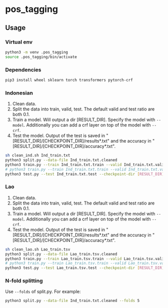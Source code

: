 # pos_tagging

## Usage
### Virtual env
```bash
python3 -m venv .pos_tagging
source .pos_tagging/bin/activate
```

### Dependencies
```bash
pip3 install wheel sklearn torch transformers pytorch-crf
```

### Indonesian
1. Clean data.
2. Split the data into train, valid, test. The default valid and test ratio are both 0.1.
3. Train a model. Will output a dir [RESULT_DIR]. Specify the model with `--model`. Additionally you can add a crf layer on top of the model with `--crf`.
4. Test the model. Output of the test is saved in "[RESULT_DIR]/[CHECKPOINT_DIR]/results*.txt" and the accuracy in "[RESULT_DIR]/[CHECKPOINT_DIR]/accuracy\*.txt".

```bash
sh clean_ind.sh Ind_train.txt
python3 split.py --data-file Ind_train.txt.cleaned
python3 train.py --train Ind_train.txt.train --valid Ind_train.txt.valid --model cahya/bert-base-indonesian-1.5G
# python3 train.py --train Ind_train.txt.train --valid Ind_train.txt.valid --model cahya/bert-base-indonesian-1.5G --crf
python3 test.py --test Ind_train.txt.test --checkpoint-dir [RESULT_DIR]/[CHECKPOINT_DIR]
```

### Lao
1. Clean data.
2. Split the data into train, valid, test. The default valid and test ratio are both 0.1.
3. Train a model. Will output a dir [RESULT_DIR]. Specify the model with `--model`. Additionally you can add a crf layer on top of the model with `--crf`.
4. Test the model. Output of the test is saved in "[RESULT_DIR]/[CHECKPOINT_DIR]/results*.txt" and the accuracy in "[RESULT_DIR]/[CHECKPOINT_DIR]/accuracy\*.txt".

```bash
sh clean_lao.sh Lao_train.tsv
python3 split.py --data-file Lao_train.tsv.cleaned
python3 train.py --train Lao_train.tsv.train --valid Lao_train.tsv.valid --model xlm-roberta-base
# python3 train.py --train Lao_train.tsv.train --valid Lao_train.tsv.valid --model xlm-roberta-base --crf
python3 test.py --test Lao_train.tsv.test --checkpoint-dir [RESULT_DIR]/[CHECKPOINT_DIR]
```

### N-fold splitting
Use `--folds` of split.py. For example:
```bash
python3 split.py --data-file Ind_train.txt.cleaned --folds 5
```
